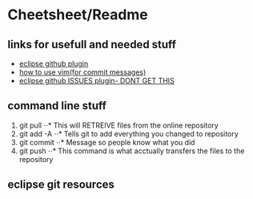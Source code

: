 # Cheetsheet/Readme

## links for usefull and needed stuff
* [eclipse github plugin](http://marketplace.eclipse.org/content/egit-git-team-provider)
* [how to use vim(for commit messages)](http://tldp.org/LDP/intro-linux/html/sect_06_02.html)
* [eclipse github ISSUES plugin- DONT GET THIS](https://github.com/adam-p/markdown-here/wiki/Markdown-Cheatsheet)

## command line stuff
1. git pull
⋅⋅* This will RETREIVE files from the online repository
2. git add -A
⋅⋅* Tells git to add everything you changed to repository
3. git commit 
⋅⋅* Message so people know what you did
4. git push
⋅⋅* This command is what acctually transfers the files to the repository

## eclipse git resources

